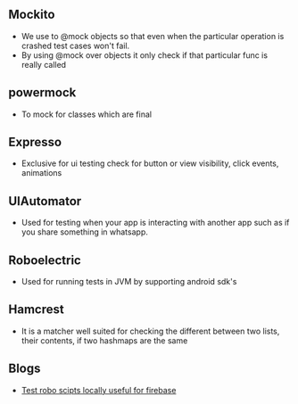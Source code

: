 ## Mockito 
  
  * We use to @mock objects so that even when the particular operation is crashed test cases won't fail. 
  * By using @mock over objects it only check if that particular func is really called
  
  ## powermock
  
  * To mock for classes which are final
  
  ## Expresso
  
  * Exclusive for ui testing check for button or view visibility, click events, animations 
  
  ## UIAutomator 
  
  * Used for testing when your app is interacting with another app such as if you share something in whatsapp. 
  
  ## Roboelectric
  
  * Used for running tests in JVM by supporting android sdk's 
  
  ## Hamcrest
  
  * It is a matcher well suited for checking the different between two lists, their contents, if two hashmaps are the same
  
  ## Blogs
  
  * [Test robo scipts locally useful for firebase](https://android.jlelse.eu/test-robo-scripts-locally-useful-for-firebase-test-lab-pre-launch-reports-41da83d5769f)

